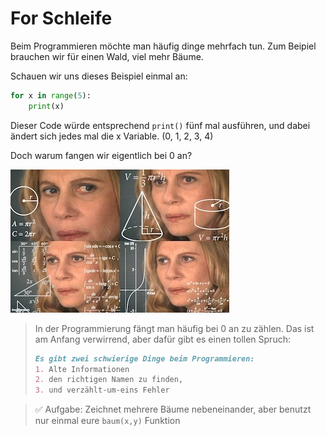 # For Schleife

Beim Programmieren möchte man häufig dinge mehrfach tun. 
Zum Beipiel brauchen wir für einen Wald, viel mehr Bäume.

Schauen wir uns dieses Beispiel einmal an:

```python
for x in range(5):
    print(x)
```

Dieser Code würde entsprechend `print()` fünf mal ausführen, 
und dabei ändert sich jedes mal die x Variable. (0, 1, 2, 3, 4)

Doch warum fangen wir eigentlich bei 0 an?

![](./meme.jpg)

> In der Programmierung fängt man häufig bei 0 an zu zählen.
> Das ist am Anfang verwirrend, aber dafür gibt es einen tollen Spruch:
>
>   ```markdown
>   Es gibt zwei schwierige Dinge beim Programmieren:
>   1. Alte Informationen
>   2. den richtigen Namen zu finden,
>   3. und verzählt-um-eins Fehler 
>   ```


> ✅ Aufgabe: Zeichnet mehrere Bäume nebeneinander, aber benutzt nur einmal eure `baum(x,y)` Funktion